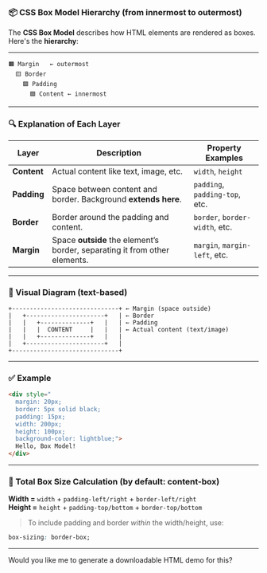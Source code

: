 
### 📦 CSS Box Model Hierarchy (from **innermost to outermost**)

The **CSS Box Model** describes how HTML elements are rendered as boxes. Here's the **hierarchy**:

* * *

```
🟧 Margin   ← outermost
  🟨 Border
    🟩 Padding
      🟩 Content ← innermost
```

* * *

### 🔍 Explanation of Each Layer

| Layer | Description | Property Examples |
| --- | --- | --- |
| **Content** | Actual content like text, image, etc. | `width`, `height` |
| **Padding** | Space between content and border. Background **extends here**. | `padding`, `padding-top`, etc. |
| **Border** | Border around the padding and content. | `border`, `border-width`, etc. |
| **Margin** | Space **outside** the element’s border, separating it from other elements. | `margin`, `margin-left`, etc. |

* * *

### 🎨 Visual Diagram (text-based)

```
+------------------------------+ ← Margin (space outside)
|   +----------------------+   | ← Border
|   |   +--------------+   |   | ← Padding
|   |   |  CONTENT     |   |   | ← Actual content (text/image)
|   |   +--------------+   |   |
|   +----------------------+   |
+------------------------------+
```

* * *

### ✅ Example

```html
<div style="
  margin: 20px;
  border: 5px solid black;
  padding: 15px;
  width: 200px;
  height: 100px;
  background-color: lightblue;">
  Hello, Box Model!
</div>
```

* * *

### 🧮 Total Box Size Calculation (by default: **content-box**)

**Width =** `width` + `padding-left/right` + `border-left/right`  
**Height =** `height` + `padding-top/bottom` + `border-top/bottom`

> To include padding and border _within_ the width/height, use:

```css
box-sizing: border-box;
```

* * *

Would you like me to generate a downloadable HTML demo for this?


